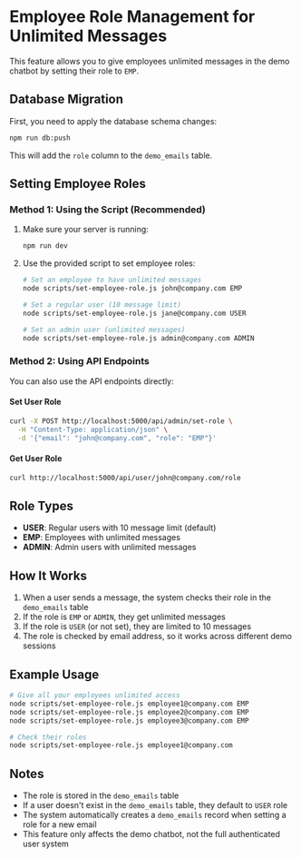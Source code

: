 # Employee Role Management for Unlimited Messages

This feature allows you to give employees unlimited messages in the demo chatbot by setting their role to `EMP`.

## Database Migration

First, you need to apply the database schema changes:

```bash
npm run db:push
```

This will add the `role` column to the `demo_emails` table.

## Setting Employee Roles

### Method 1: Using the Script (Recommended)

1. Make sure your server is running:
   ```bash
   npm run dev
   ```

2. Use the provided script to set employee roles:
   ```bash
   # Set an employee to have unlimited messages
   node scripts/set-employee-role.js john@company.com EMP
   
   # Set a regular user (10 message limit)
   node scripts/set-employee-role.js jane@company.com USER
   
   # Set an admin user (unlimited messages)
   node scripts/set-employee-role.js admin@company.com ADMIN
   ```

### Method 2: Using API Endpoints

You can also use the API endpoints directly:

#### Set User Role
```bash
curl -X POST http://localhost:5000/api/admin/set-role \
  -H "Content-Type: application/json" \
  -d '{"email": "john@company.com", "role": "EMP"}'
```

#### Get User Role
```bash
curl http://localhost:5000/api/user/john@company.com/role
```

## Role Types

- **USER**: Regular users with 10 message limit (default)
- **EMP**: Employees with unlimited messages
- **ADMIN**: Admin users with unlimited messages

## How It Works

1. When a user sends a message, the system checks their role in the `demo_emails` table
2. If the role is `EMP` or `ADMIN`, they get unlimited messages
3. If the role is `USER` (or not set), they are limited to 10 messages
4. The role is checked by email address, so it works across different demo sessions

## Example Usage

```bash
# Give all your employees unlimited access
node scripts/set-employee-role.js employee1@company.com EMP
node scripts/set-employee-role.js employee2@company.com EMP
node scripts/set-employee-role.js employee3@company.com EMP

# Check their roles
node scripts/set-employee-role.js employee1@company.com
```

## Notes

- The role is stored in the `demo_emails` table
- If a user doesn't exist in the `demo_emails` table, they default to `USER` role
- The system automatically creates a `demo_emails` record when setting a role for a new email
- This feature only affects the demo chatbot, not the full authenticated user system
